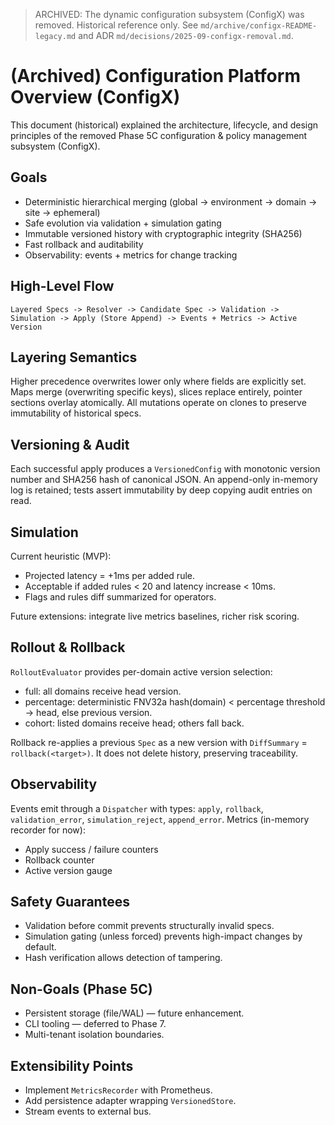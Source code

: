 > ARCHIVED: The dynamic configuration subsystem (ConfigX) was removed. Historical reference only. See `md/archive/configx-README-legacy.md` and ADR `md/decisions/2025-09-configx-removal.md`.

# (Archived) Configuration Platform Overview (ConfigX)

This document (historical) explained the architecture, lifecycle, and design principles of the removed Phase 5C configuration & policy management subsystem (ConfigX).

## Goals

- Deterministic hierarchical merging (global -> environment -> domain -> site -> ephemeral)
- Safe evolution via validation + simulation gating
- Immutable versioned history with cryptographic integrity (SHA256)
- Fast rollback and auditability
- Observability: events + metrics for change tracking

## High-Level Flow

```
Layered Specs -> Resolver -> Candidate Spec -> Validation -> Simulation -> Apply (Store Append) -> Events + Metrics -> Active Version
```

## Layering Semantics

Higher precedence overwrites lower only where fields are explicitly set. Maps merge (overwriting specific keys), slices replace entirely, pointer sections overlay atomically. All mutations operate on clones to preserve immutability of historical specs.

## Versioning & Audit

Each successful apply produces a `VersionedConfig` with monotonic version number and SHA256 hash of canonical JSON. An append-only in-memory log is retained; tests assert immutability by deep copying audit entries on read.

## Simulation

Current heuristic (MVP):

- Projected latency = +1ms per added rule.
- Acceptable if added rules < 20 and latency increase < 10ms.
- Flags and rules diff summarized for operators.

Future extensions: integrate live metrics baselines, richer risk scoring.

## Rollout & Rollback

`RolloutEvaluator` provides per-domain active version selection:

- full: all domains receive head version.
- percentage: deterministic FNV32a hash(domain) < percentage threshold -> head, else previous version.
- cohort: listed domains receive head; others fall back.

Rollback re-applies a previous `Spec` as a new version with `DiffSummary` = `rollback(<target>)`. It does not delete history, preserving traceability.

## Observability

Events emit through a `Dispatcher` with types: `apply`, `rollback`, `validation_error`, `simulation_reject`, `append_error`.
Metrics (in-memory recorder for now):

- Apply success / failure counters
- Rollback counter
- Active version gauge

## Safety Guarantees

- Validation before commit prevents structurally invalid specs.
- Simulation gating (unless forced) prevents high-impact changes by default.
- Hash verification allows detection of tampering.

## Non-Goals (Phase 5C)

- Persistent storage (file/WAL) — future enhancement.
- CLI tooling — deferred to Phase 7.
- Multi-tenant isolation boundaries.

## Extensibility Points

- Implement `MetricsRecorder` with Prometheus.
- Add persistence adapter wrapping `VersionedStore`.
- Stream events to external bus.
